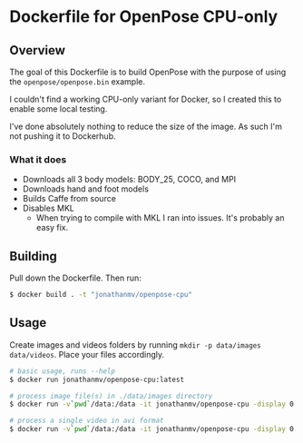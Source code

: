 # Dockerfile for OpenPose CPU-only

## Overview

The goal of this Dockerfile is to build OpenPose with the purpose of using the `openpose/openpose.bin` example.

I couldn't find a working CPU-only variant for Docker, so I created this to enable some local testing.

I've done absolutely nothing to reduce the size of the image. As such I'm not pushing it to Dockerhub.

### What it does

- Downloads all 3 body models: BODY_25, COCO, and MPI
- Downloads hand and foot models
- Builds Caffe from source
- Disables MKL
  - When trying to compile with MKL I ran into issues. It's probably an easy fix.

## Building

Pull down the Dockerfile. Then run:

```sh
$ docker build . -t "jonathanmv/openpose-cpu"
```

## Usage

Create images and videos folders by running `mkdir -p data/images data/videos`. Place your files accordingly.

```sh
# basic usage, runs --help
$ docker run jonathanmv/openpose-cpu:latest
```

```sh
# process image file(s) in ./data/images directory
$ docker run -v`pwd`/data:/data -it jonathanmv/openpose-cpu -display 0 -image_dir /data/images -write_images /data/images
```

```sh
# process a single video in avi format
$ docker run -v`pwd`/data:/data -it jonathanmv/openpose-cpu -display 0 -video /data/videos/video.avi -write_video /data/videos/video_rendered.avi
```
